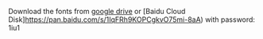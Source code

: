 Download the fonts from [google drive](https://drive.google.com/file/d/1yEKTmEmZkIIhBH-2MUzDpEVdy7Ge9pMS/view?usp=sharing) or [Baidu Cloud Disk]https://pan.baidu.com/s/1IqFRh9KOPCgkvO75mi-8aA) with password: 1iu1